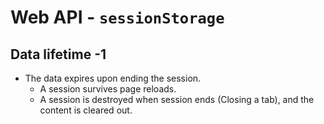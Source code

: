 # Web API - `sessionStorage`
## Data lifetime -1
* The data expires upon ending the session.
  * A session survives page reloads.
  * A session is destroyed when session ends (Closing a tab), and the content is cleared out.